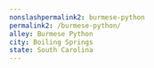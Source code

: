 ```yaml
---
﻿nonslashpermalink2: burmese-python
permalink2: /burmese-python/
alley: Burmese Python
city: Boiling Springs
state: South Carolina
---
```


